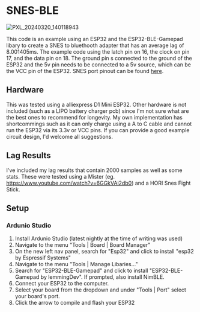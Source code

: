 # SNES-BLE

![PXL_20240320_140118943](https://github.com/v1605/SNES-BLE/assets/55302877/959ba961-3238-4682-997d-3d179af7a2f2)

This code is an example using an ESP32 and the ESP32-BLE-Gamepad libary to create a SNES to bluethooth adapter that has an average lag of 8.001405ms. The example code using the latch pin on 16, the clock on pin 17, and the data pin on 18. The ground pin s connected to the ground of the ESP32 and the 5v pin needs to be connected to a 5v source, which can be the VCC pin of the ESP32. SNES port pinout can be found [here](https://wiki.superfamicom.org/schematics-ports-and-pinouts#controller-ports-3).

## Hardware

This was tested using a alliexpress D1 Mini ESP32. Other hardware is not included (such as a LIPO battery charger pcb) since I'm not sure what are the best ones to recommend for longevity. My own implementation has shortcommings such as it can only charge using a A to C cable and cannot run the ESP32 via its 3.3v or VCC pins. If you can provide a good example circuit design, I'd welcome all suggestions.

## Lag Results

I've included my lag results that contain 2000 samples as well as some stats. These were tested using a Mister (eg. https://www.youtube.com/watch?v=6GGkVAi2db0) and a HORI Snes Fight Stick.


## Setup

### Ardunio Studio

1. Install Ardunio Studio (latest nightly at the time of writing was used)
2. Navigate to the menu "Tools | Board | Board Manager"
3. On the new left nav panel, search for "Esp32" and click to install "esp32 by Espressif Systems"
4. Navigate to the menu "Tools | Manage Libaries..."
5. Search for "ESP32-BLE-Gamepad" and click to install "ESP32-BLE-Gamepad by lemmingDev". If prompted, also install NimBLE.
6. Connect your ESP32 to the computer.
7. Select your board from the dropdown and under "Tools | Port" select your board's port.
8. Click the arrow to compile and flash your ESP32
